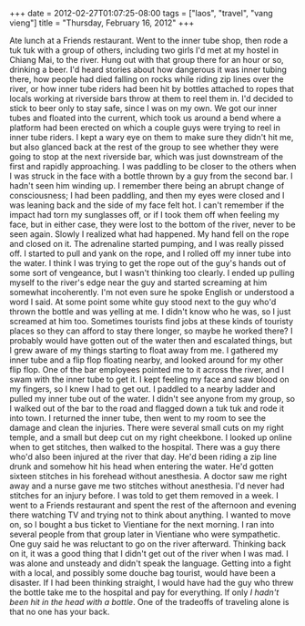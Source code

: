 +++
date = 2012-02-27T01:07:25-08:00
tags = ["laos", "travel", "vang vieng"]
title = "Thursday, February 16, 2012"
+++

Ate lunch at a Friends restaurant. Went to the inner tube shop, then rode a tuk tuk with a group of others, including two girls I'd met at my hostel in Chiang Mai, to the river. Hung out with that group there for an hour or so, drinking a beer. I'd heard stories about how dangerous it was inner tubing there, how people had died falling on rocks while riding zip lines over the river, or how inner tube riders had been hit by bottles attached to ropes that locals working at riverside bars throw at them to reel them in. I'd decided to stick to beer only to stay safe, since I was on my own. We got our inner tubes and floated into the current, which took us around a bend where a platform had been erected on which a couple guys were trying to reel in inner tube riders. I kept a wary eye on them to make sure they didn't hit me, but also glanced back at the rest of the group to see whether they were going to stop at the next riverside bar, which was just downstream of the first and rapidly approaching. I was paddling to be closer to the others when I was struck in the face with a bottle thrown by a guy from the second bar. I hadn't seen him winding up. I remember there being an abrupt change of consciousness; I had been paddling, and then my eyes were closed and I was leaning back and the side of my face felt hot. I can't remember if the impact had torn my sunglasses off, or if I took them off when feeling my face, but in either case, they were lost to the bottom of the river, never to be seen again. Slowly I realized what had happened. My hand fell on the rope and closed on it. The adrenaline started pumping, and I was really pissed off. I started to pull and yank on the rope, and I rolled off my inner tube into the water. I think I was trying to get the rope out of the guy's hands out of some sort of vengeance, but I wasn't thinking too clearly. I ended up pulling myself to the river's edge near the guy and started screaming at him somewhat incoherently. I'm not even sure he spoke English or understood a word I said. At some point some white guy stood next to the guy who'd thrown the bottle and was yelling at me. I didn't know who he was, so I just screamed at him too. Sometimes tourists find jobs at these kinds of touristy places so they can afford to stay there longer, so maybe he worked there? I probably would have gotten out of the water then and escalated things, but I grew aware of my things starting to float away from me. I gathered my inner tube and a flip flop floating nearby, and looked around for my other flip flop. One of the bar employees pointed me to it across the river, and I swam with the inner tube to get it. I kept feeling my face and saw blood on my fingers, so I knew I had to get out. I paddled to a nearby ladder and pulled my inner tube out of the water. I didn't see anyone from my group, so I walked out of the bar to the road and flagged down a tuk tuk and rode it into town. I returned the inner tube, then went to my room to see the damage and clean the injuries. There were several small cuts on my right temple, and a small but deep cut on my right cheekbone. I looked up online when to get stitches, then walked to the hospital. There was a guy there who'd also been injured at the river that day. He'd been riding a zip line drunk and somehow hit his head when entering the water. He'd gotten sixteen stitches in his forehead without anesthesia. A doctor saw me right away and a nurse gave me two stitches without anesthesia. I'd never had stitches for an injury before. I was told to get them removed in a week. I went to a Friends restaurant and spent the rest of the afternoon and evening there watching TV and trying not to think about anything. I wanted to move on, so I bought a bus ticket to Vientiane for the next morning. I ran into several people from that group later in Vientiane who were sympathetic. One guy said he was reluctant to go on the river afterward. Thinking back on it, it was a good thing that I didn't get out of the river when I was mad. I was alone and unsteady and didn't speak the language. Getting into a fight with a local, and possibly some douche bag tourist, would have been a disaster. If I had been thinking straight, I would have had the guy who threw the bottle take me to the hospital and pay for everything. If only *I hadn't been hit in the head with a bottle*. One of the tradeoffs of traveling alone is that no one has your back.

